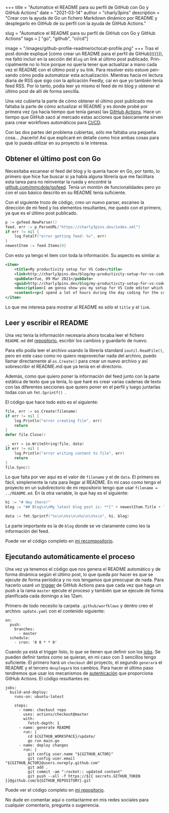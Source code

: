 +++
title = "Automatice el README para su perfil de GitHub con Go y GitHub Actions"
date = "2021-03-14"
author = "charly3pins"
description = "Crear con la ayuda de Go un fichero Markdown dinámico por README y desplegarlo en GitHub de su perfil con la ayuda de GitHub Actions."

slug = "Automatice el README para su perfil de GitHub con Go y GitHub Actions"
tags = [ "go", "github", "ci/cd"]

image = "/images/github-profile-readme/octocat-profile.png"
+++
Tras el post donde expliqué [cómo crear un README para el perfil de GitHub]({{<relref path="/blog/build-an-awesome-github-profile-readme.md" lang="es">}}), me faltó incluir en la sección del `Blog` un link al último post publicado. Principalmente no lo hice porque no quería tener que actualizar a mano cada vez el README con el último post y su link. Para resolver esto estuve pensando cómo podía automatizar esta actualización. Mientras hacía mi lectura diaria de RSS que sigo con la aplicación Feedly, caí en que yo también tenía feed RSS. Por lo tanto, podía leer yo mismo el feed de mi blog y obtener el último post de allí de forma sencilla.

Una vez cubierta la parte de cómo obtener el último post publicado me faltaba la parte de cómo actualizar el README y es donde probé por primera vez (ya hacía tiempo que tenía ganas) las [GitHub Actions](https://github.com/features/actions). Hace un tiempo que GitHub sacó al mercado estas acciones que básicamente sirven para crear workflows automáticos para [CI/CD](https://es.wikipedia.org/wiki/CI/CD).

Con las dos partes del problema cubiertas, sólo me faltaba una pequeña cosa... ¡hacerlo! Así que explicaré en detalle como hice ambas cosas para que lo pueda utilizar en su proyecto si le interesa.

## Obtener el último post con Go

Necesitaba escanear el feed del blog y lo quería hacer en Go, por tanto, lo primero que hice fue buscar si ya había alguna librería que me facilitara esta tarea para no reinventar la rueda y encontré la [github.com/mmcdole/gofeed](https://github.com/mmcdole/gofeed). Tenía un montón de funcionalidades pero yo con el uso básico descrito en su README tenía suficiente.

Con el siguiente trozo de código, creo un nuevo parser, escaneo la dirección de mi feed y los elementos resultantes, me quedo con el primero, ya que es el último post publicado.
```go
p := gofeed.NewParser()
feed, err := p.ParseURL("https://charly3pins.dev/index.xml")
if err != nil {
    log.Fatalf("error getting feed: %v", err)
}
newestItem := feed.Items[0]
```

Con esto ya tengo el item con toda la información. Su aspecto es similar a:
```xml
<item>
    <title>My productivity setup for VS Code</title>
    <link>http://charly3pins.dev/blog/my-productivity-setup-for-vs-code/</link>
    <pubDate>Tue, 09 Mar 2021</pubDate>
    <guid>http://charly3pins.dev/blog/my-productivity-setup-for-vs-code/</guid>
    <description>I am gonna show you my setup for VS Code editor which makes me more productive and I feel more comfortable with the tool that I spend most of my time during the day.</description>
    <content><p>I spend a lot of hours during the day coding for the company I work for and during nights or weekends for myself, so I want to be comfortable with the tools I use constantly. One of them is my editor of code, specifically <a href="https://code.visualstudio.com/">VS Code</a>.....</content>
</item>
```

Lo que me interesa para mostrar al README es sólo el `title` y el `link`.

## Leer y escribir el README

Una vez tenía la información necesaria ahora tocaba leer el fichero `README.md` del [repositorio](https://github.com/charly3pins/charly3pins), escribir los cambios y guardarlo de nuevo.

Para ello podía leer el archivo usando la librería standard `ioutil.ReadFile()`, pero en este caso como no quiero reaprovechar nada del archivo, puedo llamar directamente al `os.Create()` para crear un nuevo archivo y así sobrescribir el README.md que ya tenía en el directorio.

Además, como que quiero poner la información del feed junto con la parte estática de texto que ya tenía, lo que haré es crear varias cadenas de texto con las diferentes secciones que quiero poner en el perfil y luego juntarlas todas con un `fmt.Sprintf() `.

El código que hace todo esto es el siguiente:
```go
file, err := os.Create(filename)
if err != nil {
	log.Println("error creating file", err)
	return
}
defer file.Close()

_, err = io.WriteString(file, data)
if err != nil {
	log.Println("error writing content to file", err)
	return
}
file.Sync()
```

Lo que falta por ver aquí es el valor de `filename` y el de `data`. El primero es fácil, simplemente la ruta para llegar al README. En mi caso como tengo el proyecto en un subdirectorio de mi repositorio tengo que usar `filename = ../README.md`. En la otra variable, lo que hay es el siguiente:
```go
hi := "# Hey there!"
blog := "## Blog\n\nMy latest blog post is: **[" + newestItem.Title + "](" + newestItem.Link + ")**."

data := fmt.Sprintf("%s\n\n%s\n\n%s\n\n%s\n", hi, blog)
```

La parte importante es la de `blog` donde se ve claramente como leo la información del feed.

Puede ver el código completo en [mi recompositorio](https://github.com/charly3pins/charly3pins/blob/main/update/main.go).

## Ejecutando automáticamente el proceso

Una vez ya tenemos el código que nos genera el README automático y de forma dinámica según el último post, lo que queda por hacer es que se ejecute de forma periódica y no nos tengamos que preocupar de nada. Para hacerlo usaré un [trigger](https://docs.github.com/en/actions/reference/events-that-trigger-workflows) de GitHub Actions para que cada vez que haga un push a la rama `master` ejecute el proceso y también que se ejecute de forma planificada cada domingo a las 12am.

Primero de todo necesito la carpeta `.github/worfklows` y dentro creo el archivo` update.yaml` con el contenido siguiente:
```vim
on:
  push:
    branches:
      - master
  schedule:
    - cron: '0 0 * * 0'
```

Cuando ya está el trigger listo, lo que se tienen que definir son los [jobs](https://docs.github.com/en/actions/reference/workflow-syntax-for-github-actions#jobs). Se pueden definir tantos como se quieran, en mi caso con 3 sencillos tengo suficiente. El primero hará un `checkout` del proyecto, el segundo `generarà` el README y el tercero `desplegarà` los cambios. Para hacer el último paso tendremos que usar los mecanismos de [autenticación](https://docs.github.com/en/actions/reference/authentication-in-a-workflow) que proporciona GitHub Actions. El código resultantes es:
```vim
jobs:
  build-and-deploy:
    runs-on: ubuntu-latest

    steps:
      - name: checkout repo
        uses: actions/checkout@master
        with:
          fetch-depth: 1
      - name: generate README
        run: |
          cd ${GITHUB_WORKSPACE}/update/
          go run main.go
      - name: deploy changes
        run: |
          git config user.name "${GITHUB_ACTOR}"
          git config user.email "${GITHUB_ACTOR}@users.noreply.github.com"
          git add .
          git commit -am ":rocket:: updated content"
          git push --all -f https://${{ secrets.GITHUB_TOKEN }}@github.com/${GITHUB_REPOSITORY}.git
```

Puede ver el código completo en [mi repositorio](https://github.com/charly3pins/charly3pins/blob/main/.github/workflows/update.yaml).

No dude en comentar aquí o contactarme en mis redes sociales para cualquier comentario, pregunta o sugerencia.
